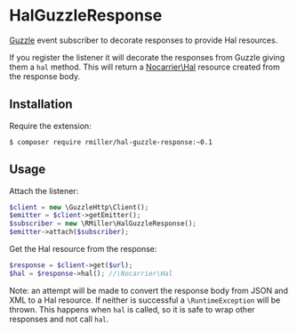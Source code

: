 HalGuzzleResponse
=================

[Guzzle](https://github.com/guzzle/guzzle) event subscriber to decorate
responses to provide Hal resources.

If you register the listener it will decorate the responses from Guzzle
giving them a `hal` method. This will return a [Nocarrier\Hal](https://github.com/blongden/hal)
resource created from the response body.

## Installation

Require the extension:

```
$ composer require rmiller/hal-guzzle-response:~0.1
```

## Usage

Attach the listener:

```php
$client = new \GuzzleHttp\Client();
$emitter = $client->getEmitter();
$subscriber = new \RMiller\HalGuzzleResponse();
$emitter->attach($subscriber);
```

Get the Hal resource from the response:

```php
$response = $client->get($url);
$hal = $response->hal(); //\Nocarrier\Hal
```

Note: an attempt will be made to convert the response body from JSON and XML to a Hal resource.
If neither is successful a `\RuntimeException` will be thrown. This happens when `hal` is called,
so it is safe to wrap other responses and not call `hal`.

